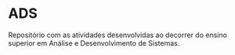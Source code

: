 # ADS
Repositório com as atividades desenvolvidas ao decorrer do ensino superior em Análise e Desenvolvimento de Sistemas.
